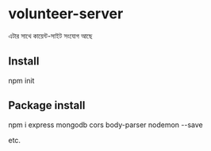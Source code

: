 # volunteer-server
এটার সাথে কায়েন্ট-সাইট সংযোগ আছে 

## Install 
npm init

## Package install
npm i express mongodb cors body-parser nodemon --save

etc.
